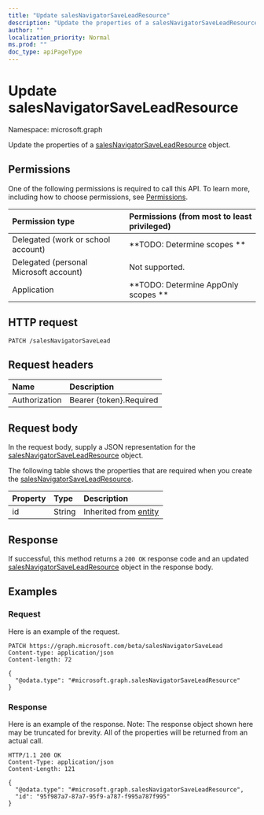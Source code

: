 ```yaml
---
title: "Update salesNavigatorSaveLeadResource"
description: "Update the properties of a salesNavigatorSaveLeadResource object."
author: ""
localization_priority: Normal
ms.prod: ""
doc_type: apiPageType
---
```


# Update salesNavigatorSaveLeadResource

Namespace: microsoft.graph

Update the properties of a [salesNavigatorSaveLeadResource](../resources/salesnavigatorsaveleadresource.md) object.

## Permissions
One of the following permissions is required to call this API. To learn more, including how to choose permissions, see [Permissions](/concepts/permissions-reference.md).

|Permission type|Permissions (from most to least privileged)|
|:---|:---|
|Delegated (work or school account)|**TODO: Determine scopes **|
|Delegated (personal Microsoft account)|Not supported.|
|Application|**TODO: Determine AppOnly scopes **|

## HTTP request
<!-- {
  "blockType": "ignored"
}
-->
``` http
PATCH /salesNavigatorSaveLead
```

## Request headers
|Name|Description|
|:---|:---|
|Authorization|Bearer {token}.Required|

## Request body
In the request body, supply a JSON representation for the [salesNavigatorSaveLeadResource](../resources/salesnavigatorsaveleadresource.md) object.

The following table shows the properties that are required when you create the [salesNavigatorSaveLeadResource](../resources/salesnavigatorsaveleadresource.md).

|Property|Type|Description|
|:---|:---|:---|
|id|String| Inherited from [entity](../resources/entity.md)|



## Response
If successful, this method returns a `200 OK` response code and an updated [salesNavigatorSaveLeadResource](../resources/salesnavigatorsaveleadresource.md) object in the response body.

## Examples

### Request
Here is an example of the request.
<!-- {
  "blockType": "request",
  "name": "update_salesnavigatorsaveleadresource"
}
-->
``` http
PATCH https://graph.microsoft.com/beta/salesNavigatorSaveLead
Content-type: application/json
Content-length: 72

{
  "@odata.type": "#microsoft.graph.salesNavigatorSaveLeadResource"
}
```

### Response
Here is an example of the response. Note: The response object shown here may be truncated for brevity. All of the properties will be returned from an actual call.
<!-- {
  "blockType": "response",
  "truncated": true
}
-->
``` http
HTTP/1.1 200 OK
Content-Type: application/json
Content-Length: 121

{
  "@odata.type": "#microsoft.graph.salesNavigatorSaveLeadResource",
  "id": "95f987a7-87a7-95f9-a787-f995a787f995"
}
```

